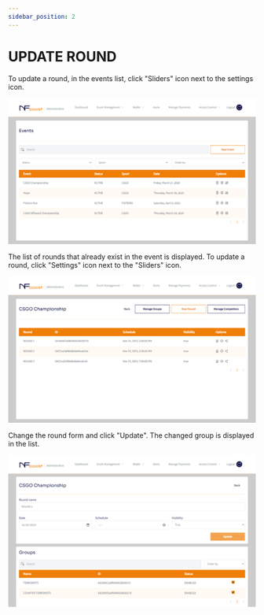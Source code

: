 ```yaml
---
sidebar_position: 2
---
```


# UPDATE ROUND

To update a round, in the events list, click "Sliders" icon next to the settings icon.

![1](/img/updatevent.png)

The list of rounds that already exist in the event is displayed. To update a round, click "Settings" icon next to the "Sliders" icon.

![1](/img/novoround.png)

Change the round form and click "Update". The changed group is displayed in the list.

![1](/img/novoeditround.png)

